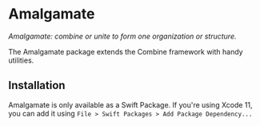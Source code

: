 # Amalgamate

_Amalgamate: combine or unite to form one organization or structure._

The Amalgamate package extends the Combine framework with handy utilities.

## Installation

Amalgamate is only available as a Swift Package.
If you're using Xcode 11, you can add it using `File > Swift Packages > Add Package Dependency...`
